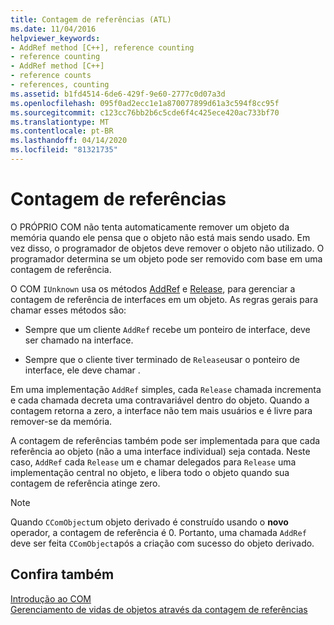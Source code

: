 ```yaml
---
title: Contagem de referências (ATL)
ms.date: 11/04/2016
helpviewer_keywords:
- AddRef method [C++], reference counting
- reference counting
- AddRef method [C++]
- reference counts
- references, counting
ms.assetid: b1fd4514-6de6-429f-9e60-2777c0d07a3d
ms.openlocfilehash: 095f0ad2ecc1e1a870077899d61a3c594f8cc95f
ms.sourcegitcommit: c123cc76bb2b6c5cde6f4c425ece420ac733bf70
ms.translationtype: MT
ms.contentlocale: pt-BR
ms.lasthandoff: 04/14/2020
ms.locfileid: "81321735"
---
```

# <a name="reference-counting"></a>Contagem de referências

O PRÓPRIO COM não tenta automaticamente remover um objeto da memória quando ele pensa que o objeto não está mais sendo usado. Em vez disso, o programador de objetos deve remover o objeto não utilizado. O programador determina se um objeto pode ser removido com base em uma contagem de referência.

O COM `IUnknown` usa os métodos [AddRef](/windows/win32/api/unknwn/nf-unknwn-iunknown-addref) e [Release](/windows/win32/api/unknwn/nf-unknwn-iunknown-release), para gerenciar a contagem de referência de interfaces em um objeto. As regras gerais para chamar esses métodos são:

- Sempre que um cliente `AddRef` recebe um ponteiro de interface, deve ser chamado na interface.

- Sempre que o cliente tiver terminado de `Release`usar o ponteiro de interface, ele deve chamar .

Em uma implementação `AddRef` simples, cada `Release` chamada incrementa e cada chamada decreta uma contravariável dentro do objeto. Quando a contagem retorna a zero, a interface não tem mais usuários e é livre para remover-se da memória.

A contagem de referências também pode ser implementada para que cada referência ao objeto (não a uma interface individual) seja contada. Neste caso, `AddRef` cada `Release` um e chamar delegados para `Release` uma implementação central no objeto, e libera todo o objeto quando sua contagem de referência atinge zero.

> [!NOTE]
> Quando `CComObject`um objeto derivado é construído usando o **novo** operador, a contagem de referência é 0. Portanto, uma chamada `AddRef` deve ser feita `CComObject`após a criação com sucesso do objeto derivado.

## <a name="see-also"></a>Confira também

[Introdução ao COM](../atl/introduction-to-com.md)<br/>
[Gerenciamento de vidas de objetos através da contagem de referências](/windows/win32/com/managing-object-lifetimes-through-reference-counting)
